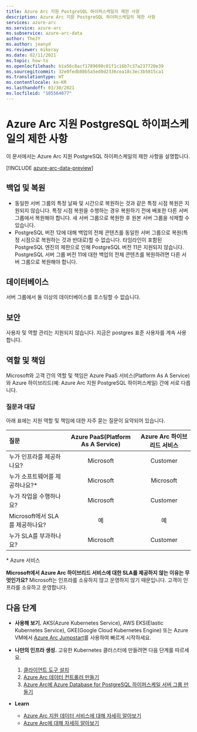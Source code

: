 ```yaml
---
title: Azure Arc 지원 PostgreSQL 하이퍼스케일의 제한 사항
description: Azure Arc 지원 PostgreSQL 하이퍼스케일의 제한 사항
services: azure-arc
ms.service: azure-arc
ms.subservice: azure-arc-data
author: TheJY
ms.author: jeanyd
ms.reviewer: mikeray
ms.date: 02/11/2021
ms.topic: how-to
ms.openlocfilehash: b1a56c8acf1789690c01f1c16b7c37a237720e39
ms.sourcegitcommit: 32e0fedb80b5a5ed0d2336cea18c3ec3b5015ca1
ms.translationtype: HT
ms.contentlocale: ko-KR
ms.lasthandoff: 03/30/2021
ms.locfileid: "105564877"
---
```

# <a name="limitations-of-azure-arc-enabled-postgresql-hyperscale"></a>Azure Arc 지원 PostgreSQL 하이퍼스케일의 제한 사항

이 문서에서는 Azure Arc 지원 PostgreSQL 하이퍼스케일의 제한 사항을 설명합니다. 

[!INCLUDE [azure-arc-data-preview](../../../includes/azure-arc-data-preview.md)]

## <a name="backup-and-restore"></a>백업 및 복원

- 동일한 서버 그룹의 특정 날짜 및 시간으로 복원하는 것과 같은 특정 시점 복원은 지원되지 않습니다. 특정 시점 복원을 수행하는 경우 복원하기 전에 배포한 다른 서버 그룹에서 복원해야 합니다. 새 서버 그룹으로 복원한 후 원본 서버 그룹을 삭제할 수 있습니다.
- PostgreSQL 버전 12에 대해 백업의 전체 콘텐츠를 동일한 서버 그룹으로 복원(특정 시점으로 복원하는 것과 반대로)할 수 없습니다. 타임라인이 포함된 PostgreSQL 엔진의 제한으로 인해 PostgreSQL 버전 11은 지원되지 않습니다. PostgreSQL 서버 그룹 버전 11에 대한 백업의 전체 콘텐츠를 복원하려면 다른 서버 그룹으로 복원해야 합니다.


## <a name="databases"></a>데이터베이스

서버 그룹에서 둘 이상의 데이터베이스를 호스팅할 수 없습니다.


## <a name="security"></a>보안

사용자 및 역할 관리는 지원되지 않습니다. 지금은 postgres 표준 사용자를 계속 사용합니다.

## <a name="roles-and-responsibilities"></a>역할 및 책임

Microsoft와 고객 간의 역할 및 책임은 Azure PaaS 서비스(Platform As A Service)와 Azure 하이브리드(예: Azure Arc 지원 PostgreSQL 하이퍼스케일) 간에 서로 다릅니다. 

### <a name="frequently-asked-questions"></a>질문과 대답

아래 표에는 지원 역할 및 책임에 대한 자주 묻는 질문이 요약되어 있습니다.

| 질문                      | Azure PaaS(Platform As A Service) | Azure Arc 하이브리드 서비스 |
|:----------------------------------|:------------------------------------:|:---------------------------:|
| 누가 인프라를 제공하나요?  | Microsoft                          | Customer                  |
| 누가 소프트웨어를 제공하나요?*       | Microsoft                          | Microsoft                 |
| 누가 작업을 수행하나요? | Microsoft                          | Customer                  |
| Microsoft에서 SLA를 제공하나요?      | 예                                | 예                        |
| 누가 SLA를 부과하나요? | Microsoft                          | Customer                  |

\* Azure 서비스

__Microsoft에서 Azure Arc 하이브리드 서비스에 대한 SLA를 제공하지 않는 이유는 무엇인가요?__ Microsoft는 인프라를 소유하지 않고 운영하지 않기 때문입니다. 고객이 인프라를 소유하고 운영합니다.

## <a name="next-steps"></a>다음 단계

- **사용해 보기.** AKS(Azure Kubernetes Service), AWS EKS(Elastic Kubernetes Service), GKE(Google Cloud Kubernetes Engine) 또는 Azure VM에서 [Azure Arc Jumpstart](https://azurearcjumpstart.io/azure_arc_jumpstart/azure_arc_data/)를 사용하여 빠르게 시작하세요. 

- **나만의 인프라 생성.** 고유한 Kubernetes 클러스터에 만들려면 다음 단계를 따르세요. 
   1. [클라이언트 도구 설치](install-client-tools.md)
   2. [Azure Arc 데이터 컨트롤러 만들기](create-data-controller.md)
   3. [Azure Arc에 Azure Database for PostgreSQL 하이퍼스케일 서버 그룹 만들기](create-postgresql-hyperscale-server-group.md) 

- **Learn**
   - [Azure Arc 지원 데이터 서비스에 대해 자세히 알아보기](https://azure.microsoft.com/services/azure-arc/hybrid-data-services)
   - [Azure Arc에 대해 자세히 알아보기](https://aka.ms/azurearc)
